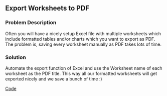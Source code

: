 ## Export Worksheets to PDF  
  
### Problem Description

Often you will have a nicely setup Excel file with multiple worksheets which include formatted tables and/or charts which you want to export as PDF. The problem is, saving every worksheet manually as PDF takes lots of time.


### Solution

Automate the export function of Excel and use the Worksheet name of each worksheet as the PDF title. This way all our formatted worksheets will get exported nicely and we save a bunch of time :)

[Code](https://github.com/sebastian-sl/Projects/blob/main/02%20Export%20Excel%20to%20PDF/main.py)

